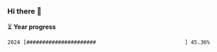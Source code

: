 ### Hi there :wave:

:hourglass_flowing_sand: **Year progress**

```txt
2024 [######################                            ] 45.36%
```
